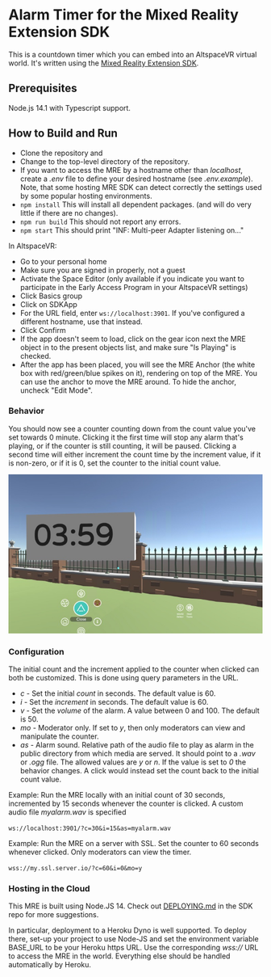 # Alarm Timer for the Mixed Reality Extension SDK

This is a countdown timer which you can embed into an AltspaceVR virtual world. It's written using the [Mixed Reality
Extension SDK](https://github.com/Microsoft/mixed-reality-extension-sdk).

## Prerequisites

Node.js 14.1 with Typescript support.

## How to Build and Run

* Clone the repository and
* Change to the top-level directory of the repository.
* If you want to access the MRE by a hostname other than _localhost_,
create a _.env_ file to define your desired hostname (see _.env.example_).
Note, that some hosting MRE SDK can detect correctly the settings used
by some popular hosting environments.
* `npm install` This will install all dependent packages. (and will do very
little if there are no changes).
* `npm run build` This should not report any errors.
* `npm start` This should print "INF: Multi-peer Adapter listening on..."

In AltspaceVR:

* Go to your personal home
* Make sure you are signed in properly, not a guest
* Activate the Space Editor (only available if you indicate you want to participate in the Early Access Program in your AltspaceVR settings)
* Click Basics group
* Click on SDKApp
* For the URL field, enter `ws://localhost:3901`. If you've configured a different hostname, use that instead.
* Click Confirm
* If the app doesn't seem to load, click on the gear icon next the MRE object
in to the present objects list, and make sure "Is Playing" is checked.
* After the app has been placed, you will see the MRE Anchor (the white box
with red/green/blue spikes on it), rendering on top of the MRE. You can use the
anchor to move the MRE around. To hide the anchor, uncheck "Edit Mode".

### Behavior

You should now see a counter counting down from the count value you've set towards 0 minute.
Clicking it the first time will stop any alarm that's playing, or if the
counter is still counting, it will be paused. Clicking a second time
will either increment the count time by the increment value, if it is non-zero, or
if it is 0, set the counter to the initial count value.

<img src='appearance.jpg'/>

### Configuration

The initial count and the increment applied to the counter when clicked can both be customized.
This is done using query parameters in the URL.

* _c_ - Set the initial _count_ in seconds. The default value is 60.
* _i_ - Set the _increment_ in seconds. The default value is 60.
* _v_ - Set the _volume_ of the alarm. A value between 0 and 100. The default is 50.
* _mo_ - Moderator only. If set to _y_, then only moderators can view and manipulate the counter.
* _as_ - Alarm sound. Relative path of the audio file to play as alarm in the public directory from which media are served.
It should point to a _.wav_ or _.ogg_ file.
The allowed values are _y_ or _n_.
If the value is set to _0_ the behavior changes. A click would instead set the count back to the initial count value.

Example: Run the MRE locally with an initial count of 30 seconds, incremented by 15 seconds whenever the counter is clicked.
A custom audio file _myalarm.wav_ is specified

`ws://localhost:3901/?c=30&i=15&as=myalarm.wav`

Example: Run the MRE on a server with SSL. Set the counter to 60 seconds whenever clicked. Only moderators can view the timer.

`wss://my.ssl.server.io/?c=60&i=0&mo=y`

### Hosting in the Cloud

This MRE is built using Node.JS 14. Check out [DEPLOYING.md](https://github.com/Microsoft/mixed-reality-extension-sdk/blob/master/DEPLOYING.md) in the SDK repo for more suggestions.

In particular, deployment to a Heroku Dyno is well supported. To deploy there, set-up your project
to use Node-JS and set the environment variable BASE_URL to be your Heroku https URL.
Use the corresponding _wss://_ URL to access the MRE in the world. Everything else should
be handled automatically by Heroku.
